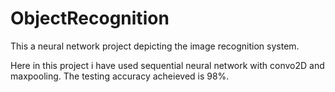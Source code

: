 # ObjectRecognition
This a neural network project depicting the image recognition system.

Here in this project i have used sequential neural network with convo2D and maxpooling.
The testing accuracy acheieved is 98%.
